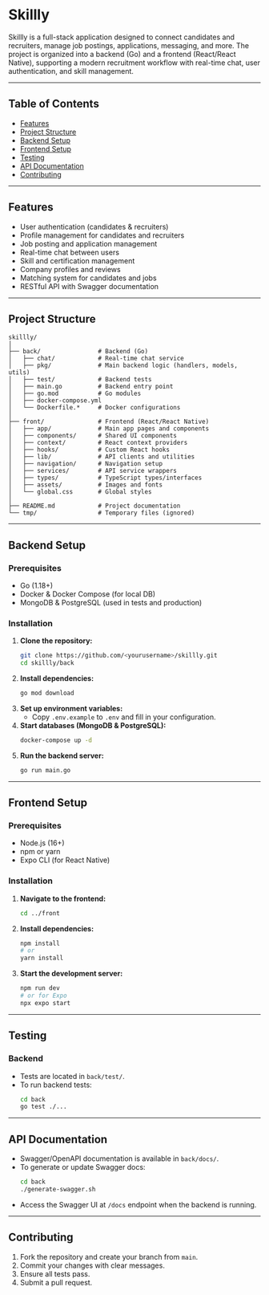 # Skillly

Skillly is a full-stack application designed to connect candidates and recruiters, manage job postings, applications, messaging, and more. The project is organized into a backend (Go) and a frontend (React/React Native), supporting a modern recruitment workflow with real-time chat, user authentication, and skill management.

---

## Table of Contents

- [Features](#features)
- [Project Structure](#project-structure)
- [Backend Setup](#backend-setup)
- [Frontend Setup](#frontend-setup)
- [Testing](#testing)
- [API Documentation](#api-documentation)
- [Contributing](#contributing)

---

## Features

- User authentication (candidates & recruiters)
- Profile management for candidates and recruiters
- Job posting and application management
- Real-time chat between users
- Skill and certification management
- Company profiles and reviews
- Matching system for candidates and jobs
- RESTful API with Swagger documentation

---

## Project Structure

```text
skillly/
│
├── back/                # Backend (Go)
│   ├── chat/            # Real-time chat service
│   ├── pkg/             # Main backend logic (handlers, models, utils)
│   ├── test/            # Backend tests
│   ├── main.go          # Backend entry point
│   ├── go.mod           # Go modules
│   ├── docker-compose.yml
│   └── Dockerfile.*     # Docker configurations
│
├── front/               # Frontend (React/React Native)
│   ├── app/             # Main app pages and components
│   ├── components/      # Shared UI components
│   ├── context/         # React context providers
│   ├── hooks/           # Custom React hooks
│   ├── lib/             # API clients and utilities
│   ├── navigation/      # Navigation setup
│   ├── services/        # API service wrappers
│   ├── types/           # TypeScript types/interfaces
│   ├── assets/          # Images and fonts
│   └── global.css       # Global styles
│
├── README.md            # Project documentation
└── tmp/                 # Temporary files (ignored)
```

---

## Backend Setup

### Prerequisites

- Go (1.18+)
- Docker & Docker Compose (for local DB)
- MongoDB & PostgreSQL (used in tests and production)

### Installation

1. **Clone the repository:**
   ```bash
   git clone https://github.com/<yourusername>/skillly.git
   cd skillly/back
   ```
2. **Install dependencies:**
   ```bash
   go mod download
   ```
3. **Set up environment variables:**
   - Copy `.env.example` to `.env` and fill in your configuration.
4. **Start databases (MongoDB & PostgreSQL):**
   ```bash
   docker-compose up -d
   ```
5. **Run the backend server:**
   ```bash
   go run main.go
   ```

---

## Frontend Setup

### Prerequisites

- Node.js (16+)
- npm or yarn
- Expo CLI (for React Native)

### Installation

1. **Navigate to the frontend:**
   ```bash
   cd ../front
   ```
2. **Install dependencies:**
   ```bash
   npm install
   # or
   yarn install
   ```
3. **Start the development server:**
   ```bash
   npm run dev
   # or for Expo
   npx expo start
   ```

---

## Testing

### Backend

- Tests are located in `back/test/`.
- To run backend tests:
  ```bash
  cd back
  go test ./...
  ```

---

## API Documentation

- Swagger/OpenAPI documentation is available in `back/docs/`.
- To generate or update Swagger docs:
  ```bash
  cd back
  ./generate-swagger.sh
  ```
- Access the Swagger UI at `/docs` endpoint when the backend is running.

---

## Contributing

1. Fork the repository and create your branch from `main`.
2. Commit your changes with clear messages.
3. Ensure all tests pass.
4. Submit a pull request.
